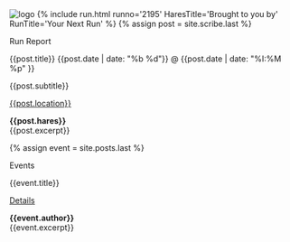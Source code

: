 <img src="{{ '/assets/img/NH4_Front_Page.jpg' | prepend: site.baseurl }}" id="about-img" alt="logo">
{% include run.html runno='2195' HaresTitle='Brought to you by' RunTitle='Your Next Run' %}
{% assign post = site.scribe.last %}
<div class="h2">
     <p class="page-title__text">Run Report</p>
     <p class="page-title__subtext">{{post.title}} {{post.date | date: "%b %d"}} @ {{post.date | date: "%I:%M %p" }}</p>
     <div class="page-title__subtitle">{{post.subtitle}}</div>
</div>

[{{post.location}}]({{post.url}})
<div class="page-title__subtext"><strong>{{post.hares}}</strong></div>
<div>{{post.excerpt}}</div>


{% assign event = site.posts.last %}
<div class="h2">
     <p class="page-title__text">Events</p>
     <p class="page-title__subtext">{{event.title}}</p>
</div>

[Details]({{event.url}})
<div class="page-title__subtext"><strong>{{event.author}}</strong></div>
<div>{{event.excerpt}}</div>
